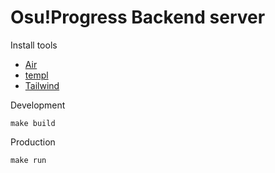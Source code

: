 # Osu!Progress Backend server

Install tools
- [Air](https://github.com/cosmtrek/air?tab=readme-ov-file#via-go-install-recommended)
- [templ](https://templ.guide/quick-start/installation)
- [Tailwind](https://tailwindcss.com/blog/standalone-cli)

Development
```
make build
```

Production
```
make run
```